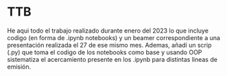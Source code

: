 # TTB

He aqui todo el trabajo realizado durante enero del 2023 lo que incluye codigo (en forma de .ipynb notebooks) 
y un beamer correspondiente a una presentación realizada el 27 de ese mismo mes. Ademas, añadí un scrip (.py)
que toma el codigo de los notebooks como base y usando OOP sistematiza el acercamiento presente en los .ipynb
para distintas lineas de emisión.
